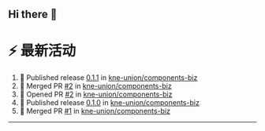 ## Hi there 👋

<!--

**Here are some ideas to get you started:**

🙋‍♀️ A short introduction - what is your organization all about?
🌈 Contribution guidelines - how can the community get involved?
👩‍💻 Useful resources - where can the community find your docs? Is there anything else the community should know?
🍿 Fun facts - what does your team eat for breakfast?
🧙 Remember, you can do mighty things with the power of [Markdown](https://docs.github.com/github/writing-on-github/getting-started-with-writing-and-formatting-on-github/basic-writing-and-formatting-syntax)
-->


# ⚡ 最新活动

<!--START_SECTION:activity-->
1. 🚀 Published release [0.1.1](https://github.com/kne-union/components-biz/releases/tag/0.1.1) in [kne-union/components-biz](https://github.com/kne-union/components-biz)
2. 🎉 Merged PR [#2](https://github.com/kne-union/components-biz/pull/2) in [kne-union/components-biz](https://github.com/kne-union/components-biz)
3. 💪 Opened PR [#2](https://github.com/kne-union/components-biz/pull/2) in [kne-union/components-biz](https://github.com/kne-union/components-biz)
4. 🚀 Published release [0.1.0](https://github.com/kne-union/components-biz/releases/tag/0.1.0) in [kne-union/components-biz](https://github.com/kne-union/components-biz)
5. 🎉 Merged PR [#1](https://github.com/kne-union/components-biz/pull/1) in [kne-union/components-biz](https://github.com/kne-union/components-biz)
<!--END_SECTION:activity-->

---
